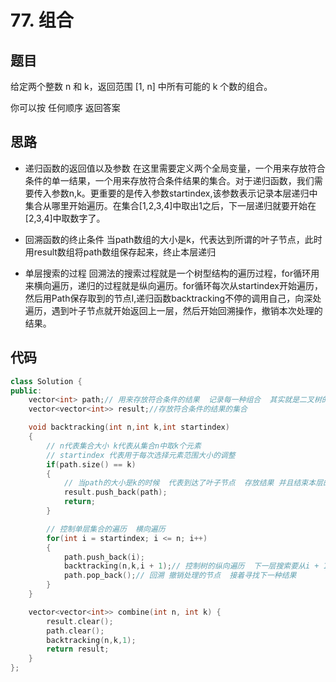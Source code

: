 # 77. 组合

## 题目
给定两个整数 n 和 k，返回范围 [1, n] 中所有可能的 k 个数的组合。

你可以按 任何顺序 返回答案

## 思路

* 递归函数的返回值以及参数
  在这里需要定义两个全局变量，一个用来存放符合条件的单一结果，一个用来存放符合条件结果的集合。对于递归函数，我们需要传入参数n,k。更重要的是传入参数startindex,该参数表示记录本层递归中集合从哪里开始遍历。在集合[1,2,3,4]中取出1之后，下一层递归就要开始在[2,3,4]中取数字了。

* 回溯函数的终止条件
  当path数组的大小是k，代表达到所谓的叶子节点，此时用result数组将path数组保存起来，终止本层递归

* 单层搜索的过程
  回溯法的搜索过程就是一个树型结构的遍历过程，for循环用来横向遍历，递归的过程就是纵向遍历。for循环每次从startindex开始遍历，然后用Path保存取到的节点I,递归函数backtracking不停的调用自己，向深处遍历，遇到叶子节点就开始返回上一层，然后开始回溯操作，撤销本次处理的结果。



## 代码
```cpp
class Solution {
public:
    vector<int> path;// 用来存放符合条件的结果  记录每一种组合  其实就是二叉树的路径
    vector<vector<int>> result;//存放符合条件的结果的集合

    void backtracking(int n,int k,int startindex)
    {
        // n代表集合大小 k代表从集合n中取k个元素
        // startindex 代表用于每次选择元素范围大小的调整
        if(path.size() == k)
        {
            // 当path的大小是k的时候  代表到达了叶子节点  存放结果 并且结束本层的递归 准备回溯
            result.push_back(path);
            return;
        }

        // 控制单层集合的遍历  横向遍历
        for(int i = startindex; i <= n; i++)
        {
            path.push_back(i);
            backtracking(n,k,i + 1);// 控制树的纵向遍历  下一层搜索要从i + 1开始
            path.pop_back();// 回溯 撤销处理的节点  接着寻找下一种结果
        }
    }

    vector<vector<int>> combine(int n, int k) {
        result.clear();
        path.clear();
        backtracking(n,k,1);
        return result;
    }
};

```

